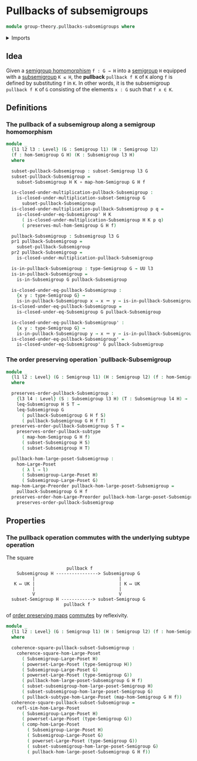 # Pullbacks of subsemigroups

```agda
module group-theory.pullbacks-subsemigroups where
```

<details><summary>Imports</summary>

```agda
open import foundation.dependent-pair-types
open import foundation.function-types
open import foundation.identity-types
open import foundation.powersets
open import foundation.pullbacks-subtypes
open import foundation.universe-levels

open import group-theory.homomorphisms-semigroups
open import group-theory.semigroups
open import group-theory.subsemigroups
open import group-theory.subsets-semigroups

open import order-theory.commuting-squares-of-order-preserving-maps-large-posets
open import order-theory.order-preserving-maps-large-posets
open import order-theory.order-preserving-maps-large-preorders
open import order-theory.similarity-of-order-preserving-maps-large-posets
```

</details>

## Idea

Given a [semigroup homomorphism](group-theory.homomorphisms-semigroups.md)
`f : G → H` into a [semigroup](group-theory.semigroups.md) `H` equipped with a
[subsemigroup](group-theory.subsemigroups.md) `K ≤ H`, the **pullback**
`pullback f K` of `K` along `f` is defined by substituting `f` in `K`. In other
words, it is the subsemigroup `pullback f K` of `G` consisting of the elements
`x : G` such that `f x ∈ K`.

## Definitions

### The pullback of a subsemigroup along a semigroup homomorphism

```agda
module _
  {l1 l2 l3 : Level} (G : Semigroup l1) (H : Semigroup l2)
  (f : hom-Semigroup G H) (K : Subsemigroup l3 H)
  where

  subset-pullback-Subsemigroup : subset-Semigroup l3 G
  subset-pullback-Subsemigroup =
    subset-Subsemigroup H K ∘ map-hom-Semigroup G H f

  is-closed-under-multiplication-pullback-Subsemigroup :
    is-closed-under-multiplication-subset-Semigroup G
      subset-pullback-Subsemigroup
  is-closed-under-multiplication-pullback-Subsemigroup p q =
    is-closed-under-eq-Subsemigroup' H K
      ( is-closed-under-multiplication-Subsemigroup H K p q)
      ( preserves-mul-hom-Semigroup G H f)

  pullback-Subsemigroup : Subsemigroup l3 G
  pr1 pullback-Subsemigroup =
    subset-pullback-Subsemigroup
  pr2 pullback-Subsemigroup =
    is-closed-under-multiplication-pullback-Subsemigroup

  is-in-pullback-Subsemigroup : type-Semigroup G → UU l3
  is-in-pullback-Subsemigroup =
    is-in-Subsemigroup G pullback-Subsemigroup

  is-closed-under-eq-pullback-Subsemigroup :
    {x y : type-Semigroup G} →
    is-in-pullback-Subsemigroup x → x ＝ y → is-in-pullback-Subsemigroup y
  is-closed-under-eq-pullback-Subsemigroup =
    is-closed-under-eq-Subsemigroup G pullback-Subsemigroup

  is-closed-under-eq-pullback-Subsemigroup' :
    {x y : type-Semigroup G} →
    is-in-pullback-Subsemigroup y → x ＝ y → is-in-pullback-Subsemigroup x
  is-closed-under-eq-pullback-Subsemigroup' =
    is-closed-under-eq-Subsemigroup' G pullback-Subsemigroup
```

### The order preserving operation `pullback-Subsemigroup

```agda
module _
  {l1 l2 : Level} (G : Semigroup l1) (H : Semigroup l2) (f : hom-Semigroup G H)
  where

  preserves-order-pullback-Subsemigroup :
    {l3 l4 : Level} (S : Subsemigroup l3 H) (T : Subsemigroup l4 H) →
    leq-Subsemigroup H S T →
    leq-Subsemigroup G
      ( pullback-Subsemigroup G H f S)
      ( pullback-Subsemigroup G H f T)
  preserves-order-pullback-Subsemigroup S T =
    preserves-order-pullback-subtype
      ( map-hom-Semigroup G H f)
      ( subset-Subsemigroup H S)
      ( subset-Subsemigroup H T)

  pullback-hom-large-poset-Subsemigroup :
    hom-Large-Poset
      ( λ l → l)
      ( Subsemigroup-Large-Poset H)
      ( Subsemigroup-Large-Poset G)
  map-hom-Large-Preorder pullback-hom-large-poset-Subsemigroup =
    pullback-Subsemigroup G H f
  preserves-order-hom-Large-Preorder pullback-hom-large-poset-Subsemigroup =
    preserves-order-pullback-Subsemigroup
```

## Properties

### The pullback operation commutes with the underlying subtype operation

The square

```text
                       pullback f
    Subsemigroup H ----------------> Subsemigroup G
          |                                |
   K ↦ UK |                                | K ↦ UK
          |                                |
          V                                V
  subset-Semigroup H ------------> subset-Semigroup G
                      pullback f
```

of [order preserving maps](order-theory.order-preserving-maps-large-posets.md)
[commutes](order-theory.commuting-squares-of-order-preserving-maps-large-posets.md)
by reflexivity.

```agda
module _
  {l1 l2 : Level} (G : Semigroup l1) (H : Semigroup l2) (f : hom-Semigroup G H)
  where

  coherence-square-pullback-subset-Subsemigroup :
    coherence-square-hom-Large-Poset
      ( Subsemigroup-Large-Poset H)
      ( powerset-Large-Poset (type-Semigroup H))
      ( Subsemigroup-Large-Poset G)
      ( powerset-Large-Poset (type-Semigroup G))
      ( pullback-hom-large-poset-Subsemigroup G H f)
      ( subset-subsemigroup-hom-large-poset-Semigroup H)
      ( subset-subsemigroup-hom-large-poset-Semigroup G)
      ( pullback-subtype-hom-Large-Poset (map-hom-Semigroup G H f))
  coherence-square-pullback-subset-Subsemigroup =
    refl-sim-hom-Large-Poset
      ( Subsemigroup-Large-Poset H)
      ( powerset-Large-Poset (type-Semigroup G))
      ( comp-hom-Large-Poset
        ( Subsemigroup-Large-Poset H)
        ( Subsemigroup-Large-Poset G)
        ( powerset-Large-Poset (type-Semigroup G))
        ( subset-subsemigroup-hom-large-poset-Semigroup G)
        ( pullback-hom-large-poset-Subsemigroup G H f))
```

